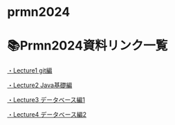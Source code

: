# prmn2024

# 📚Prmn2024資料リンク一覧

[・Lecture1 git編](Lecture/Lecture1.md)

[・Lecture2 Java基礎編](Lecture/lecture2.md)

[・Lecture3 データベース編1](Lecture/lecture3.md)

[・Lecture4 データベース編2](Lecture/lecture4.md)

